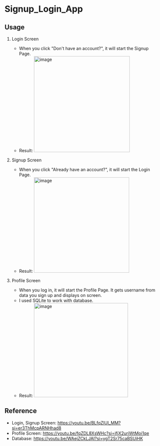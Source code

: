 # Signup_Login_App

## Usage
1. Login Screen
   - When you click "Don't have an account?", it will start the Signup Page.
   - Result:
     <img width="313" alt="image" src="https://github.com/minhman293/login-signup-page-android/assets/69661294/ee8f3f25-c6b7-4cf2-9033-72e909f7e310">
     
2. Signup Screen
   - When you click "Already have an account?", it will start the Login Page.
   - Result:
     <img width="311" alt="image" src="https://github.com/minhman293/login-signup-page-android/assets/69661294/73ab84f3-6922-492e-a81b-9a3e1cf6237f">

3. Profile Screen
   - When you log in, it will start the Profile Page. It gets username from data you sign up and displays on screen.
   - I used SQLite to work with database.
   - Result:
     <img width="307" alt="image" src="https://github.com/minhman293/Signup_Login_App/assets/69661294/ebee500f-14f2-49ab-939e-49bba82630af">


## Reference
- Login, Signup Screen: https://youtu.be/BLfqZlUI_MM?si=er3ThMcpARNHhad8
- Profile Screen: https://youtu.be/fqZDL8XsWHc?si=ifjX2uriWtMoi1qe
- Database: https://youtu.be/WAejZCkLJAI?si=ygT2Sr75caBSUiHK
